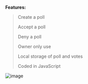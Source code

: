 **Features:**
> Create a poll
> 
> Accept a poll
> 
> Deny a poll
> 
> Owner only use
> 
> Local storage of poll and votes
> 
> Coded in JavaScript

![image](https://github.com/user-attachments/assets/e1672290-6dad-4ed7-ad67-318d54551698)
